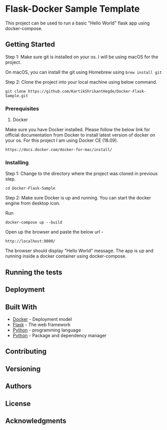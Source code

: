 # Flask-Docker Sample Template

This project can be used to run a basic "Hello World" flask app using docker-compose.

## Getting Started

Step 1: Make sure git is installed on your os. I will be using macOS for the project.

On macOS, you can install the git using Homebrew using ```brew install git```

Step 2: Clone the project into your local machine using below command.

```git clone https://github.com/KartikShrikantHegde/Docker-Flask-Sample.git```

### Prerequisites

1. Docker

Make sure you have Docker installed. Please follow the below link for official documentation from Docker to install latest version of docker on your os. For this project I am using Docker CE (18.09).

```https://docs.docker.com/docker-for-mac/install/```

### Installing

Step 1: Change to the directory where the project was cloned in previous step.

```
cd Docker-Flask-Sample
```

Step 2: Make sure Docker is up and running. You can start the docker engine from desktop icon.

Run

```
docker-compose up --build
```

Open up the browser and paste the below url -

```
http://localhost:8000/
```

The browser should display "Hello World" message. The app is up and running inside a docker container using docker-compose.

## Running the tests

## Deployment

## Built With

* [Docker](http://www.dropwizard.io/1.0.2/docs/) -  Deployment model
* [Flask](https://maven.apache.org/) - The web framework
* [Python](https://rometools.github.io/rome/) - programming language
* [Python](https://rometools.github.io/rome/) - Package and dependency manager

## Contributing

## Versioning

## Authors

## License

## Acknowledgments